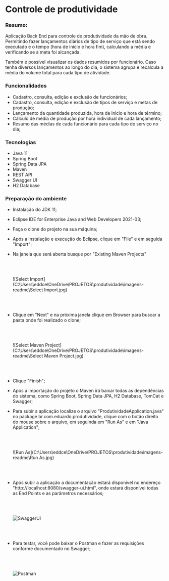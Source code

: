 # Controle de produtividade

### Resumo: 

Aplicação Back End para controle de produtividade da mão de obra. Permitindo fazer lançamentos diários de tipo de serviço que está sendo executado e o tempo (hora de início e hora fim), calculando a média e verificando se a meta foi alcançada.

Também é possível visualizar os dados resumidos por funcionário. Caso tenha diversos lançamentos ao longo do dia, o sistema agrupa e recalcula a média do volume total para cada tipo de atividade.

### Funcionalidades

- Cadastro, consulta, edição e exclusão de funcionários;
- Cadastro, consulta, edição e exclusão de tipos de serviço e metas de produção;
- Lançamento da quantidade produzida, hora de inicio e hora de término;
- Cálculo de média de produção por hora individual de cada lançamento;
- Resumo das médias de cada funcionário para cada tipo de serviço no dia;

### Tecnologias

- Java 11
- Spring Boot
- Spring Data JPA
- Maven
- REST API
- Swagger UI
- H2 Database

### Preparação do ambiente

- Instalação do JDK 11;

- Eclipse IDE for Enterprise Java and Web Developers 2021-03;

- Faça o clone do projeto na sua máquina;

- Após a instalação e execução do Eclipse, clique em "File" e em seguida "Import";

- Na janela que será aberta busque por "Existing Maven Projects" 

  </br></br>

  ![Select Import](C:\Users\eddce\OneDrive\PROJETOS\produtividade\imagens-readme\Select Import.jpg)

  </br></br>

- Clique em "Next" e na próxima janela clique em Browser para buscar a pasta onde foi realizado o clone;

  </br></br>

  ![Select Maven Project](C:\Users\eddce\OneDrive\PROJETOS\produtividade\imagens-readme\Select Maven Project.jpg)

  </br></br>

- Clique "Finish";

- Após a importação do projeto o Maven irá baixar todas as dependências do sistema, como Spring Boot, Spring Data JPA, H2 Database, TomCat e Swagger;

- Para subir a aplicação localize o arquivo "ProdutividadeApplication.java" no package br.com.eduardo.produtividade, clique com o botão direito do mouse sobre o arquivo, em seguinda em "Run As" e em "Java Application";

  </br></br>

  ![Run As](C:\Users\eddce\OneDrive\PROJETOS\produtividade\imagens-readme\Run As.jpg)

  </br></br>

- Após subir a aplicação a documentação estará disponível no endereço "http://localhost:8080/swagger-ui.html", onde estará disponível todas as End Points e as parâmetros necessários;

  </br></br>

  ![SwaggerUI](C:\Users\eddce\OneDrive\PROJETOS\produtividade\imagens-readme\SwaggerUI.jpg)

  </br></br>

- Para testar, você pode baixar o Postman e fazer as requisições conforme documentado no Swagger;

  </br></br>

  ![Postman](C:\Users\eddce\OneDrive\PROJETOS\produtividade\imagens-readme\Postman.jpg)

  </br></br>



